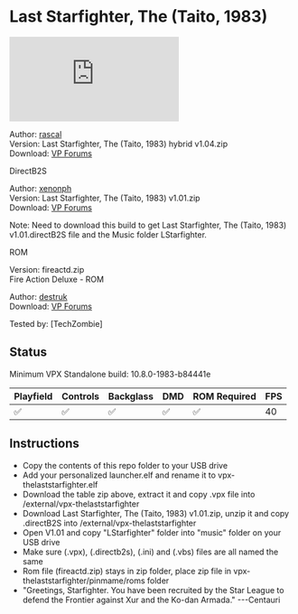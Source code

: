 # Last Starfighter, The (Taito, 1983)

![Table Preview](https://www.vpforums.org/index.php?app=downloads&module=display&section=screenshot&record=109845&id=17327&full=1)

Author: [rascal](https://www.vpforums.org/index.php?showuser=347)  
Version: Last Starfighter, The (Taito, 1983) hybrid v1.04.zip  
Download: [VP Forums](https://www.vpforums.org/index.php?app=downloads&showfile=17327)

DirectB2S

Author: [xenonph](https://www.vpforums.org/index.php?showuser=14100)  
Version: Last Starfighter, The (Taito, 1983) v1.01.zip  
Download: [VP Forums](https://www.vpforums.org/index.php?app=downloads&showfile=17241)

Note: Need to download this build to get Last Starfighter, The (Taito, 1983) v1.01.directB2S file and the Music folder LStarfighter.

ROM

Version: fireactd.zip  
Fire Action Deluxe - ROM

Author: [destruk](https://www.vpforums.org/index.php?showuser=5)  
Download: [VP Forums](https://www.vpforums.org/index.php?app=downloads&showfile=584)

Tested by:
[TechZombie]

## Status 

Minimum VPX Standalone build: 10.8.0-1983-b84441e

| Playfield | Controls | Backglass | DMD | ROM Required | FPS | 
|-----------|----------|-----------|-----|--------------|-----|
| :white_check_mark: | :white_check_mark: | :white_check_mark: | :white_check_mark: | :white_check_mark: | 40 |

## Instructions

- Copy the contents of this repo folder to your USB drive
- Add your personalized launcher.elf and rename it to vpx-thelaststarfighter.elf
- Download the table zip above, extract it and copy .vpx file into /external/vpx-thelaststarfighter
- Download Last Starfighter, The (Taito, 1983) v1.01.zip, unzip it and copy .directB2S into /external/vpx-thelaststarfighter
- Open V1.01 and copy "LStarfighter" folder into "music" folder on your USB drive
- Make sure (.vpx), (.directb2s), (.ini) and (.vbs) files are all named the same
- Rom file (fireactd.zip) stays in zip folder, place zip file in vpx-thelaststarfighter/pinmame/roms folder
- "Greetings, Starfighter. You have been recruited by the Star League to defend the Frontier against Xur and the Ko-dan Armada." ---Centauri
